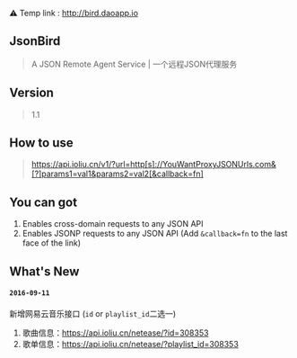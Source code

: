 
:warning: Temp link : http://bird.daoapp.io

## JsonBird
> A JSON Remote Agent Service | 一个远程JSON代理服务

## Version
> 1.1

## How to use
> https://api.ioliu.cn/v1/?url=http[s]://YouWantProxyJSONUrls.com&[?]params1=val1&params2=val2[&callback=fn]

## You can got
1. Enables cross-domain requests to any JSON API
2. Enables JSONP requests to any JSON API (Add `&callback=fn` to the last face of the link)

## What's New
#### `2016-09-11` 
新增网易云音乐接口 (`id` or `playlist_id`二选一)
1. 歌曲信息：https://api.ioliu.cn/netease/?id=308353 
2. 歌单信息：https://api.ioliu.cn/netease/?playlist_id=308353 
